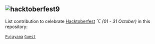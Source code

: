 ## <img alt="hacktoberfest9" src="https://github.com/pujayana/pujayana/blob/main/assets/hacktoberfest9/virtual-background-hacktoberfest9.png">
List contribution to celebrate [Hacktoberfest](https://hacktoberfest.com "Hacktoberfest") _⌥ (01 - 31 October)_ in this repository:

[`Pujayana`](https://github.com/pujayana "Pujayana Github")
[`Guest`](https://github.com/ "Guest Github")